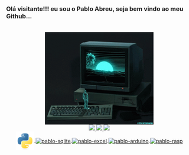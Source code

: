 ### Olá visitante!!! eu sou o Pablo Abreu, seja bem vindo ao meu Github...



<div  align="center"> 
  <div style="display: inline_block"><br>
    <img align="center" height="250" alt="coding-time" src="computer-retro.gif">
    
    
<div align="center">
  <a href="https://github.com/pabloabreu1277">
  <img height="180em" src="https://github-readme-stats.vercel.app/api?username=pabloabreu1277&show_icons=true&theme=merko&include_all_commits=true&count_private=true"/>
  <img height="180em" src="https://github-readme-stats.vercel.app/api/top-langs/?username=pabloabreu1277&theme=merko"/>
  <img height="180em" src="https://github-profile-trophy.vercel.app/?username=pabloabreu1277&row=1"/>
</div>

  <img align="center" alt="pablo-Python" height="50" width="50" src="https://raw.githubusercontent.com/devicons/devicon/master/icons/python/python-original.svg">
  <img align="center" alt="pablo-sqlite" height="30" width="90" src="https://img.shields.io/badge/SQLite-07405E?style=for-the-badge&logo=sqlite&logoColor=white">
  <img align="center" alt="pablo-excel" height="30" width="90" src="https://img.shields.io/badge/Microsoft_Excel-217346?style=for-the-badge&logo=microsoft-excel&logoColor=white">
  <img align="center" alt="pablo-arduino" height="30" width="90" src="https://img.shields.io/badge/Arduino-00979D?style=for-the-badge&logo=Arduino&logoColor=white">
  <img align="center" alt="pablo-rasp" height="30" width="90" src="https://img.shields.io/badge/Raspberry%20Pi-A22846?style=for-the-badge&logo=Raspberry%20Pi&logoColor=white">
  
